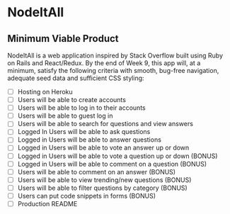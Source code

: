 # NodeItAll

## Minimum Viable Product

NodeItAll is a web application inspired by Stack Overflow built using Ruby on Rails and React/Redux. By the end of Week 9, this app will, at a minimum, satisfy the following criteria with smooth, bug-free navigation, adequate seed data and sufficient CSS styling:

<!-- - [x] -->
- [ ] Hosting on Heroku
- [ ] Users will be able to create accounts
- [ ] Users will be able to log in to their accounts
- [ ] Users will be able to guest log in
- [ ] Users will be able to search for questions and view answers
- [ ] Logged In Users will be able to ask questions
- [ ] Logged in Users will be able to answer questions
- [ ] Logged in Users will be able to vote an answer up or down
- [ ] Logged in Users will be able to vote a question up or down (BONUS)
- [ ] Logged in Users will be able to comment on a question (BONUS)
- [ ] Users will be able to comment on an answer (BONUS)
- [ ] Users will be able to view trending/new questions (BONUS)
- [ ] Users will be able to filter questions by category (BONUS)
- [ ] Users can put code snippets in forms (BONUS)
- [ ] Production README
